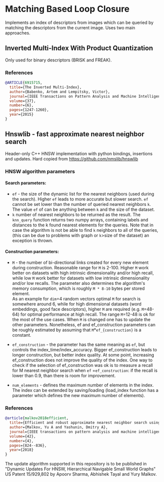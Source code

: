 # Matching Based Loop Closure

Implements an index of descriptors from images which can be queried by
matching the descriptors from the current image. Uses two main approaches.

## Inverted Multi-Index With Product Quantization
Only used for binary descriptors (BRISK and FREAK).

### References
```bibtex
@ARTICLE{6915715,
  title={The Inverted Multi-Index}, 
  author={Babenko, Artem and Lempitsky, Victor},
  journal={IEEE Transactions on Pattern Analysis and Machine Intelligence}, 
  volume={37},
  number={6},
  pages={1247-1260},
  year={2015}
}
```

## Hnswlib - fast approximate nearest neighbor search
Header-only C++ HNSW implementation with python bindings, insertions and updates. Hard copied from https://github.com/nmslib/hnswlib

### HNSW algorithm parameters

#### Search parameters:
* ```ef``` - the size of the dynamic list for the nearest neighbors (used during the search). Higher ```ef```
leads to more accurate but slower search. ```ef``` cannot be set lower than the number of queried nearest neighbors
```k```. The value ```ef``` of can be anything between ```k``` and the size of the dataset.
* ```k``` number of nearest neighbors to be returned as the result.
The ```knn_query``` function returns two numpy arrays, containing labels and distances to the k found nearest 
elements for the queries. Note that in case the algorithm is not be able to find ```k``` neighbors to all of the queries,
(this can be due to problems with graph or ```k```>size of the dataset) an exception is thrown.

#### Construction parameters:
* ```M``` - the number of bi-directional links created for every new element during construction. Reasonable range for ```M``` 
is 2-100. Higher ```M``` work better on datasets with high intrinsic dimensionality and/or high recall, while low ```M``` work 
better for datasets with low intrinsic dimensionality and/or low recalls. The parameter also determines the algorithm's memory 
consumption, which is roughly ```M * 8-10``` bytes per stored element.  
As an example for ```dim```=4 random vectors optimal ```M``` for search is somewhere around 6, while for high dimensional datasets 
(word embeddings, good face descriptors), higher ```M``` are required (e.g. ```M```=48-64) for optimal performance at high recall. 
The range ```M```=12-48 is ok for the most of the use cases. When ```M``` is changed one has to update the other parameters. 
Nonetheless, ef and ef_construction parameters can be roughly estimated by assuming that ```M```*```ef_{construction}``` is 
a constant.

* ```ef_construction``` - the parameter has the same meaning as ```ef```, but controls the index_time/index_accuracy. Bigger 
ef_construction leads to longer construction, but better index quality. At some point, increasing ef_construction does
not improve the quality of the index. One way to check if the selection of ef_construction was ok is to measure a recall 
for M nearest neighbor search when ```ef``` =```ef_construction```: if the recall is lower than 0.9, than there is room 
for improvement.
* ```num_elements``` - defines the maximum number of elements in the index. The index can be extended by saving/loading (load_index
function has a parameter which defines the new maximum number of elements).

### References
```bibtex
@article{malkov2018efficient,
  title={Efficient and robust approximate nearest neighbor search using hierarchical navigable small world graphs},
  author={Malkov, Yu A and Yashunin, Dmitry A},
  journal={IEEE transactions on pattern analysis and machine intelligence},
  volume={42},
  number={4},
  pages={824--836},
  year={2018}
}
```

The update algorithm supported in this repository is to be published in "Dynamic Updates For HNSW, Hierarchical Navigable Small World Graphs" US Patent 15/929,802 by Apoorv Sharma, Abhishek Tayal and Yury Malkov.
